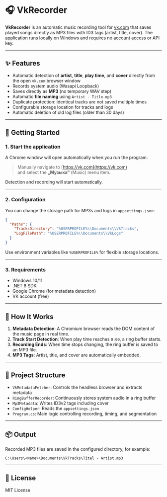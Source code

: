 # 🎧 VkRecorder

**VkRecorder** is an automatic music recording tool for [vk.com](https://vk.com) that saves played songs directly as MP3 files with ID3 tags (artist, title, cover). The application runs locally on Windows and requires no account access or API key.

---

## ✨ Features

- Automatic detection of **artist**, **title**, **play time**, and **cover** directly from the open `vk.com` browser window
- Records system audio (Wasapi Loopback)
- Saves directly as **MP3** (no temporary WAV step)
- Automatic **file naming** using `Artist - Title.mp3`
- Duplicate protection: identical tracks are not saved multiple times
- Configurable storage location for tracks and logs
- Automatic deletion of old log files (older than 30 days)

---

## 🚀 Getting Started

### 1. Start the application

A Chrome window will open automatically when you run the program.

> Manually navigate to [https://vk.com](https://vk.com)  
> and select the **„Музыка“** (Music) menu item.

Detection and recording will start automatically.

---

### 2. Configuration

You can change the storage path for MP3s and logs in `appsettings.json`:

```json
{
  "Paths": {
    "TracksDirectory": "%USERPROFILE%\\Documents\\VkTracks",
    "LogFilePath": "%USERPROFILE%\\Documents\\VkLogs"
  }
}
```

Use environment variables like `%USERPROFILE%` for flexible storage locations.

---

### 3. Requirements

- Windows 10/11
- .NET 8 SDK
- Google Chrome (for metadata detection)
- VK account (free)

---

## 🧠 How It Works

1. **Metadata Detection**: A Chromium browser reads the DOM content of the music page in real time.
2. **Track Start Detection**: When play time reaches `0:00`, a ring buffer starts.
3. **Recording Ends**: When time stops changing, the ring buffer is saved to an MP3 file.
4. **MP3 Tags**: Artist, title, and cover are automatically embedded.

---

## 📂 Project Structure

- `VkMetadataFetcher`: Controls the headless browser and extracts metadata
- `RingBufferRecorder`: Continuously stores system audio in a ring buffer
- `Mp3Metadata`: Writes ID3v2 tags including cover
- `ConfigHelper`: Reads the `appsettings.json`
- `Program.cs`: Main logic controlling recording, timing, and segmentation

---

## 📦 Output

Recorded MP3 files are saved in the configured directory, for example:

```
C:\Users\<Name>\Documents\VkTracks\Titel - Artist.mp3
```

---

## 📃 License

MIT License
